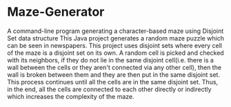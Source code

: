 # Maze-Generator
A command-line program generating a character-based maze using Disjoint Set data structure
This Java project generates a random maze puzzle which can be seen in newspapers.
This project uses disjoint sets where every cell of the maze is a disjoint set on its own.
A random cell is picked and checked with its neighbors, if they do not lie in the same disjoint cell(i.e. there is a wall between the cells or they aren't connected via any other cell), then the wall is broken between them and they are then put in the same disjoint set.
This process continues until all the cells are in the same disjoint set.
Thus, in the end, all the cells are connected to each other directly or indirectly which increases the complexity of the maze.
